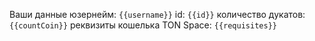 Ваши данные
юзернейм: `{{username}}`
id: `{{id}}`
количество дукатов: `{{countCoin}}`
реквизиты кошелька TON Space: `{{requisites}}`